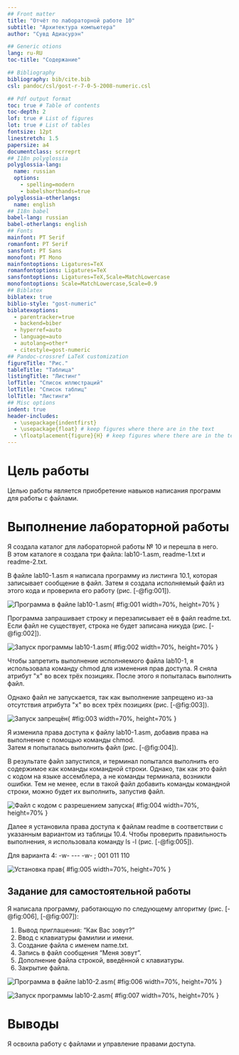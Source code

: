 ```yaml
---
## Front matter
title: "Отчёт по лабораторной работе 10"
subtitle: "Архитектура компьютера"
author: "Сувд Адиасурэн"

## Generic otions
lang: ru-RU
toc-title: "Содержание"

## Bibliography
bibliography: bib/cite.bib
csl: pandoc/csl/gost-r-7-0-5-2008-numeric.csl

## Pdf output format
toc: true # Table of contents
toc-depth: 2
lof: true # List of figures
lot: true # List of tables
fontsize: 12pt
linestretch: 1.5
papersize: a4
documentclass: scrreprt
## I18n polyglossia
polyglossia-lang:
  name: russian
  options:
	- spelling=modern
	- babelshorthands=true
polyglossia-otherlangs:
  name: english
## I18n babel
babel-lang: russian
babel-otherlangs: english
## Fonts
mainfont: PT Serif
romanfont: PT Serif
sansfont: PT Sans
monofont: PT Mono
mainfontoptions: Ligatures=TeX
romanfontoptions: Ligatures=TeX
sansfontoptions: Ligatures=TeX,Scale=MatchLowercase
monofontoptions: Scale=MatchLowercase,Scale=0.9
## Biblatex
biblatex: true
biblio-style: "gost-numeric"
biblatexoptions:
  - parentracker=true
  - backend=biber
  - hyperref=auto
  - language=auto
  - autolang=other*
  - citestyle=gost-numeric
## Pandoc-crossref LaTeX customization
figureTitle: "Рис."
tableTitle: "Таблица"
listingTitle: "Листинг"
lofTitle: "Список иллюстраций"
lotTitle: "Список таблиц"
lolTitle: "Листинги"
## Misc options
indent: true
header-includes:
  - \usepackage{indentfirst}
  - \usepackage{float} # keep figures where there are in the text
  - \floatplacement{figure}{H} # keep figures where there are in the text
---
```


# Цель работы

Целью работы является приобретение навыков написания программ для работы с файлами.

# Выполнение лабораторной работы

Я создала каталог для лабораторной работы № 10 и перешла в него.  
В этом каталоге я создала три файла: lab10-1.asm, readme-1.txt и readme-2.txt.

В файле lab10-1.asm я написала программу из листинга 10.1, которая записывает сообщение в файл. Затем я создала исполняемый файл из этого кода и проверила его работу (рис. [-@fig:001]).

![Программа в файле lab10-1.asm](image/01.png){ #fig:001 width=70%, height=70% }

Программа запрашивает строку и перезаписывает её в файл readme.txt.  
Если файл не существует, строка не будет записана никуда (рис. [-@fig:002]).

![Запуск программы lab10-1.asm](image/02.png){ #fig:002 width=70%, height=70% }

Чтобы запретить выполнение исполняемого файла lab10-1, я использовала команду chmod для изменения прав доступа. Я сняла атрибут "x" во всех трёх позициях. После этого я попыталась выполнить файл.  

Однако файл не запускается, так как выполнение запрещено из-за отсутствия атрибута "x" во всех трёх позициях (рис. [-@fig:003]).

![Запуск запрещён](image/03.png){ #fig:003 width=70%, height=70% }

Я изменила права доступа к файлу lab10-1.asm, добавив права на выполнение с помощью команды chmod.  
Затем я попыталась выполнить файл (рис. [-@fig:004]).

В результате файл запустился, и терминал попытался выполнить его содержимое как команды командной строки. Однако, так как это файл с кодом на языке ассемблера, а не команды терминала, возникли ошибки. Тем не менее, если в такой файл добавить команды командной строки, можно будет их выполнить, запустив файл.

![Файл с кодом с разрешением запуска](image/04.png){ #fig:004 width=70%, height=70% }

Далее я установила права доступа к файлам readme в соответствии с указанным вариантом из таблицы 10.4. Чтобы проверить правильность выполнения, я использовала команду ls -l (рис. [-@fig:005]).

Для варианта 4: -w- --- -w- ; 001 011 110

![Установка прав](image/05.png){ #fig:005 width=70%, height=70% }

## Задание для самостоятельной работы

Я написала программу, работающую по следующему алгоритму (рис. [-@fig:006], [-@fig:007]):

1. Вывод приглашения: “Как Вас зовут?”  
2. Ввод с клавиатуры фамилии и имени.  
3. Создание файла с именем name.txt.  
4. Запись в файл сообщения “Меня зовут”.  
5. Дополнение файла строкой, введённой с клавиатуры.  
6. Закрытие файла.

![Программа в файле lab10-2.asm](image/06.png){ #fig:006 width=70%, height=70% }

![Запуск программы lab10-2.asm](image/07.png){ #fig:007 width=70%, height=70% }

# Выводы

Я освоила работу с файлами и управление правами доступа.
